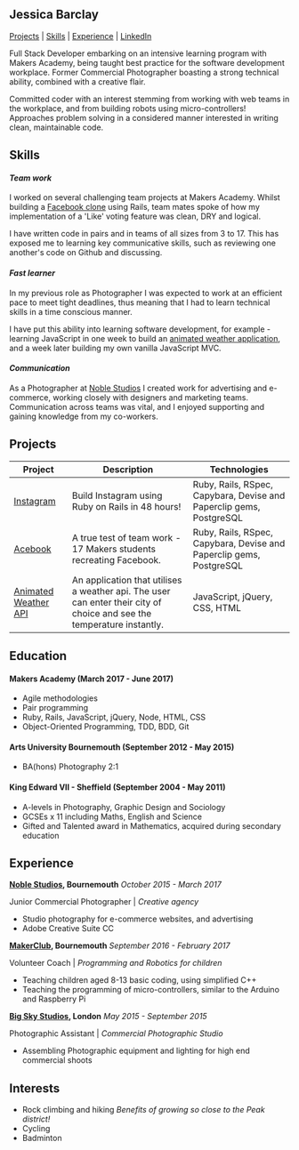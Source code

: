 ## Jessica Barclay

[Projects](#projects) | [Skills](#skills) | [Experience](#experience) | [LinkedIn](https://www.linkedin.com/in/jessica-barclay-bab35b10b/)

  Full Stack Developer embarking on an intensive learning program with Makers Academy, being taught best practice for the software development workplace. Former Commercial Photographer boasting a strong technical ability, combined with a creative flair.

  Committed coder with an interest stemming from working with web teams in the workplace, and from building robots using micro-controllers! Approaches problem solving in a considered manner interested in writing clean, maintainable code.


## Skills


#### _Team work_

  I worked on several challenging team projects at Makers Academy. Whilst building a [Facebook clone](https://github.com/JessicaBarclay/Acebook) using Rails, team mates spoke of how my implementation of a 'Like' voting feature was clean, DRY and logical.

  I have written code in pairs and in teams of all sizes from 3 to 17. This has exposed me to learning key communicative skills, such as reviewing one another's code on Github and discussing.


#### _Fast learner_

  In my previous role as Photographer I was expected to work at an efficient pace to meet tight deadlines, thus meaning that I had to learn technical skills in a time conscious manner.

I have put this ability into learning software development, for example - learning JavaScript in one week to build an [animated weather application](https://github.com/JessicaBarclay/Thermostat-Javascript), and a week later building my own vanilla JavaScript MVC.

#### _Communication_

  As a Photographer at [Noble Studios](https://www.noblestudios.co.uk/creative-product/) I created work for advertising and e-commerce, working closely with designers and marketing teams.
  Communication across teams was vital, and I enjoyed supporting and gaining knowledge from my co-workers.


## Projects

| Project   | Description | Technologies |
|---        |---         |---           |
| [Instagram](https://github.com/JessicaBarclay/instagram-challenge) | Build Instagram using Ruby on Rails in 48 hours!  | Ruby, Rails, RSpec, Capybara, Devise and Paperclip gems, PostgreSQL |
|[Acebook](https://github.com/JessicaBarclay/Acebook)| A true test of team work - 17 Makers students recreating Facebook. | Ruby, Rails, RSpec, Capybara, Devise and Paperclip gems, PostgreSQL|
| [Animated Weather API](https://github.com/JessicaBarclay/Thermostat-Javascript) | An application that utilises a weather api. The user can enter their city of choice and see the temperature instantly. | JavaScript, jQuery, CSS, HTML |


## Education

#### Makers Academy (March 2017 - June 2017)

- Agile methodologies
- Pair programming
- Ruby, Rails, JavaScript, jQuery, Node, HTML, CSS
- Object-Oriented Programming, TDD, BDD, Git

#### Arts University Bournemouth (September 2012 - May 2015)

- BA(hons) Photography 2:1

#### King Edward VII - Sheffield (September 2004 - May 2011)

- A-levels in Photography, Graphic Design and Sociology
- GCSEs x 11 including Maths, English and Science
- Gifted and Talented award in Mathematics, acquired during secondary education

## Experience

**[Noble Studios](https://www.noblestudios.co.uk/creative-product/), Bournemouth** _October 2015 - March 2017_

Junior Commercial Photographer | *Creative agency*

- Studio photography for e-commerce websites, and advertising
- Adobe Creative Suite CC


**[MakerClub](https://makerclub.org/), Bournemouth** _September 2016 - February 2017_

Volunteer Coach | *Programming and Robotics for children*

- Teaching children aged 8-13 basic coding, using simplified C++
- Teaching the programming of micro-controllers, similar to the Arduino and Raspberry Pi


**[Big Sky Studios](http://www.bigskylondon.com/), London** _May 2015 - September 2015_

Photographic Assistant | *Commercial Photographic Studio*

- Assembling Photographic equipment and lighting for high end commercial shoots

## Interests

- Rock climbing and hiking _Benefits of growing so close to the Peak district!_
- Cycling
- Badminton
